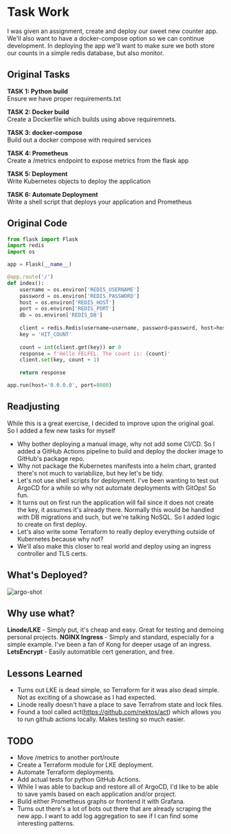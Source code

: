 # Task Work

I was given an assignment, create and deploy our sweet new counter app. We'll also want to have a docker-compose option so we can continue development. In deploying the app we'll want to make sure we both store our counts in a simple redis database, but also monitor.

## Original Tasks

**TASK 1: Python build**  
Ensure we have proper requirements.txt

**TASK 2: Docker build**  
Create a Dockerfile which builds using above requiremnets.

**TASK 3: docker-compose**  
Build out a docker compose with required services

**TASK 4: Prometheus**  
Create a /metrics endpoint to expose metrics from the flask app

**TASK 5: Deployment**  
Write Kubernetes objects to deploy the application

**TASK 6: Automate Deployment**  
Write a shell script that deploys your application and Prometheus

## Original Code

```python
from flask import Flask
import redis
import os

app = Flask(__name__)

@app.route('/')
def index():
    username = os.environ['REDIS_USERNAME']
    password = os.environ['REDIS_PASSWORD']
    host = os.environ['REDIS_HOST']
    port = os.environ['REDIS_PORT']
    db = os.environ['REDIS_DB']
    
    client = redis.Redis(username=username, password=password, host=host, port=port, db=db)
    key = 'HIT_COUNT'
    
    count = int(client.get(key)) or 0
    response = f'Hello FELFEL. The count is: {count}'
    client.set(key, count + 1)
    
    return response

app.run(host='0.0.0.0', port=8080)
```

## Readjusting 
While this is a great exercise, I decided to improve upon the original goal. So I added a few new tasks for myself

- Why bother deploying a manual image, why not add some CI/CD. So I added a GitHub Actions pipeline to build and deploy the docker image to GitHub's package repo.
- Why not package the Kubernetes manifests into a helm chart, granted there's not much to variabilize, but hey let's be tidy.
- Let's not use shell scripts for deployment. I've been wanting to test out ArgoCD for a while so why not automate deployments with GitOps! So fun. 
- It turns out on first run the application will fail since it does not create the key, it assumes it's already there. Normally this would be handled with DB migrations and such, but we're talking NoSQL. So I added logic to create on first deploy. 
- Let's also write some Terraform to really deploy everything outside of Kubernetes because why not? 
- We'll also make this closer to real world and deploy using an ingress controller and TLS certs. 

## What's Deployed? 

![argo-shot](https://github.com/gceraso/felfel/assets/8634134/0b721309-2a84-4d93-b366-189398c6787e)

## Why use what? 

**Linode/LKE** - Simply put, it's cheap and easy. Great for testing and demoing personal projects.
**NGINX Ingress** - Simply and standard, especially for a simple example. I've been a fan of Kong for deeper usage of an ingress. 
**LetsEncrypt** - Easily automatible cert generation, and free.  

## Lessons Learned

- Turns out LKE is dead simple, so Terraform for it was also dead simple. Not as exciting of a showcase as I had expected. 
- Linode really doesn't have a place to save Terrafrom state and lock files.
- Found a tool called act(https://github.com/nektos/act) which allows you to run github actions locally. Makes testing so much easier.

## TODO

- Move /metrics to another port/route 
- Create a Terraform module for LKE deployment.
- Automate Terraform deployments.
- Add actual tests for python GitHub Actions.
- While I was able to backup and restore all of ArgoCD, I'd like to be able to save yamls based on each application and/or project.
- Build either Prometheus graphs or frontend it with Grafana. 
- Turns out there's a lot of bots out there that are already scraping the new app. I want to add log aggregation to see if I can find some interesting patterns.
